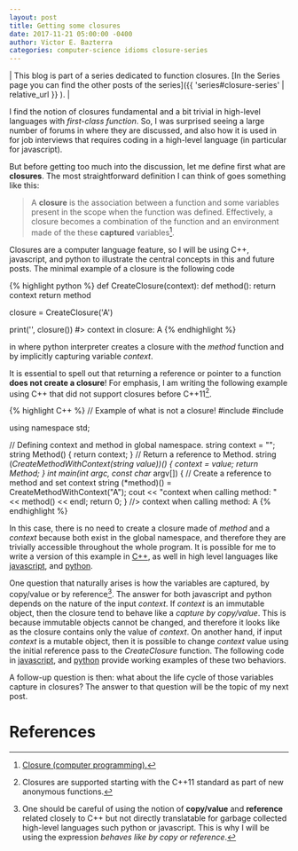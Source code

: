 ```yaml
---
layout: post
title: Getting some closures
date: 2017-11-21 05:00:00 -0400
author: Victor E. Bazterra
categories: computer-science idioms closure-series
---
```


| This blog is part of a series dedicated to function closures. [In the Series page you can find the other posts of the series]({{ 'series#closure-series' | relative_url }} ). |

I find the notion of closures fundamental and a bit trivial in high-level languages with *first-class function*. So, I was surprised seeing a large number of forums in where they are discussed, and also how it is used in for job interviews that requires coding in a high-level language (in particular for javascript).

But before getting too much into the discussion, let me define first what are **closures**. The most straightforward definition I can think of goes something like this:

> A **closure** is the association between a function and some variables present in the scope when the function was defined. Effectively, a closure becomes a combination of the function and an environment made of the these **captured** variables[^1].

Closures are a computer language feature, so I will be using C++, javascript, and python to illustrate the central concepts in this and future posts. The minimal example of a closure is the following code

{% highlight python %}
def CreateClosure(context):
    def method():
        return context
    return method

closure = CreateClosure('A')

print('', closure())
#> context in closure: A
{% endhighlight %}

in where python interpreter creates a closure with the *method* function and by implicitly capturing variable *context*.

It is essential to spell out that returning a reference or pointer to a function **does not create a closure**! For emphasis, I am writing the following example using C++ that did not support closures before C++11[^2].

{% highlight C++ %}
// Example of what is not a closure!
#include <iostream>
#include <sting>

using namespace std;

// Defining context and method in global namespace.
string context = "";
string Method()
{
    return context;
}
// Return a reference to Method.
string (*CreateMethodWithContext(string value))()
{
    context = value;
    return Method;
}
int main(int argc, const char* argv[])
{
    // Create a reference to method and set context
    string (*method)() = CreateMethodWithContext("A");
    cout << "context when calling method: " << method() << endl;
    return 0;
}
//> context when calling method: A
{% endhighlight %}

In this case, there is no need to create a closure made of *method* and a *context* because both exist in the global namespace, and therefore they are trivially accessible throughout the whole program. It is possible for me to write a version of this example in  [C++](https://github.com/baites/examples/blob/master/idioms/c%2B%2B/NoClosure.C), as well in high level languages like [javascript](https://github.com/baites/examples/blob/master/idioms/javascript/NoClosure.js), and [python](https://github.com/baites/examples/blob/master/idioms/python/NoClosure.py).

One question that naturally arises is how the variables are captured, by copy/value or by reference[^3]. The answer for both javascript and python depends on the nature of the input *context*. If *context* is an immutable object, then the closure tend to behave like a *capture by copy/value*. This is because immutable objects cannot be changed, and therefore it looks like as the closure contains only the value of *context*. On another hand, if input *context* is a mutable object, then it is possible to change *context* value using the initial reference pass to the *CreateClosure* function. The following code in [javascript](https://github.com/baites/examples/blob/master/idioms/javascript/SimpleClosure.js), and [python](https://github.com/baites/examples/blob/master/idioms/python/SimpleClosure.py) provide working examples of these two behaviors.

A follow-up question is then: what about the life cycle of those variables capture in closures? The answer to that question will be the topic of my next post.

# References

[^1]: [Closure (computer programming).](https://en.wikipedia.org/wiki/Closure_(computer_programming))

[^2]: Closures are supported starting with the C++11 standard as part of new anonymous functions.

[^3]: One should be careful of using the notion of **copy/value** and **reference** related closely to C++ but not directly translatable for garbage collected high-level languages such python or javascript. This is why I will be using the expression *behaves like by copy or reference*.
